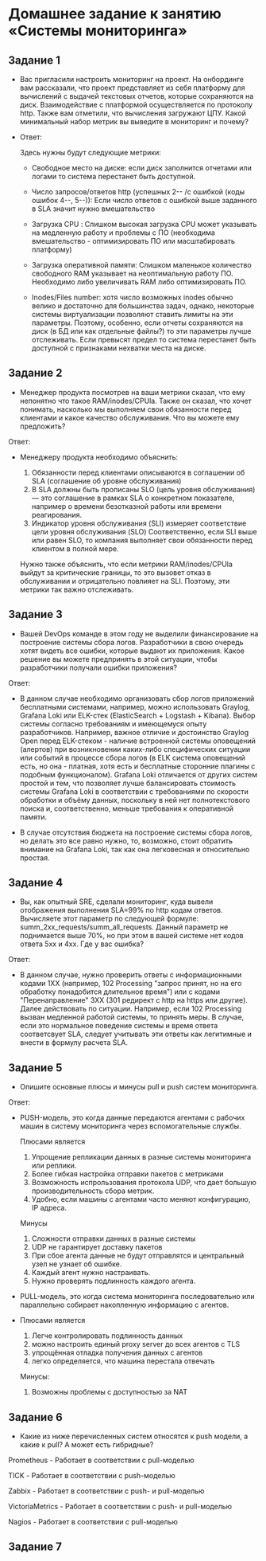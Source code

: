 # Домашнее задание к занятию «Системы мониторинга»

## Задание 1

* Вас пригласили настроить мониторинг на проект. На онбординге вам рассказали, что проект представляет из себя платформу для вычислений с выдачей текстовых отчетов, которые      сохраняются на диск. Взаимодействие с платформой осуществляется по протоколу http. Также вам отметили, что вычисления загружают ЦПУ. Какой минимальный набор метрик вы выведите в мониторинг и почему?

* Ответ:
  
  Здесь нужны будут следующие метрики:

  - Свободное место на диске:   если диск заполнится отчетами или логами то система перестанет быть доступной.
  
  - Число запросов/ответов http (успешных 2-- /с ошибкой (коды ошибок 4--, 5--)):   Если число ответов с ошибкой выше заданного в SLA значит нужно вмешательство

  - Загрузка CPU :   Слишком высокая загрузка CPU может указывать на медленную работу и проблемы с ПО (необходима вмешательство - оптимизировать ПО или масштабировать платформу)
  
  - Загрузка оперативной памяти: Слишком маленькое количество свободного RAM указывает на неоптимальную работу ПО. Необходимо либо увеличивать RAM либо оптимизировать ПО.

  - Inodes/Files number: хотя число возможных inodes обычно велико и достаточно для большинства задач, однако, некоторые системы виртуализации позволяют ставить лимиты
    на эти параметры. Поэтому, особенно, если отчеты сохраняются на диск (в БД или как отдельные файлы?) то эти параметры лучше отслеживать. Если превысят предел то система перестанет быть доступной с признаками нехватки места на диске.
  
## Задание 2

* Менеджер продукта посмотрев на ваши метрики сказал, что ему непонятно что такое RAM/inodes/CPUla. Также он сказал, что хочет понимать, насколько мы выполняем свои обязанности перед клиентами и какое качество обслуживания. Что вы можете ему предложить?

Ответ:
  
- Менеджеру продукта необходимо объяснить:
  1. Обязанности перед клиентами описываются в соглашении об SLA (соглашение об уровне обслуживания)
  2. В SLA должны быть прописаны SLO (цель уровня обслуживания) — это соглашение в рамках SLA о конкретном показателе, например о времени безотказной работы или времени реагирования.
  3. Индикатор уровня обслуживания (SLI) измеряет соответствие цели уровня обслуживания (SLO)
   Соответственно, если SLI выше или равен SLO, то компания выполняет свои обязанности перед клиентом в полной мере.

  Нужно также объяснить, что если метрики RAM/inodes/CPUla выйдут за критические границы, то это вызовет отказ в обслуживании
  и отрицательно повлияет на SLI. Поэтому, эти метрики так важно отслеживать.

## Задание 3

* Вашей DevOps команде в этом году не выделили финансирование на построение системы сбора логов. Разработчики в свою очередь хотят видеть все ошибки, которые выдают их приложения. Какое решение вы можете предпринять в этой ситуации, чтобы разработчики получали ошибки приложения?

Ответ:

- В данном случае необходимо организовать сбор логов приложений бесплатными системами, например, можно использовать Graylog, Grafana Loki или ELK-стек (ElasticSearch + Logstash + Kibana).
Выбор системы согласно требованиям и имеющемуся опыту разработчиков. Например, важное отличие и достоинство Graylog Open перед ELK-стеком - наличие встроенной системы оповещений (алертов) при возникновении каких-либо специфических ситуации или событий в процессе сбора логов (в ELK система оповещений есть, но она - платная, хотя есть и бесплатные сторонние плагины с подобным функционалом). Grafana Loki отличается от других систем простой и тем, что позволяет лучше балансировать стоимость системы Grafana Loki в соответствии с требованиями по скорости обработки и объёму данных, поскольку в ней нет полнотекстового поиска и, соответственно, меньше требования к оперативной памяти.

- В случае отсутствия бюджета на построение системы сбора логов, но делать это все равно нужно, то, возможно, стоит обратить внимание
  на Grafana Loki, так как она легковесная и относительно простая.

## Задание 4

* Вы, как опытный SRE, сделали мониторинг, куда вывели отображения выполнения SLA=99% по http кодам ответов. Вычисляете этот параметр по следующей формуле: summ_2xx_requests/summ_all_requests. Данный параметр не поднимается выше 70%, но при этом в вашей системе нет кодов ответа 5xx и 4xx. Где у вас ошибка?

Ответ:

- В данном случае, нужно проверить ответы с информационными кодами 1XX (например, 102 Processing "запрос принят, но на его обработку понадобится длительное время") или с кодами "Перенаправление" 3ХX (301 редирект с http на https или другие).
  Далее действовать по ситуации. Например, если 102 Processing вызван медленной работой системы, то принять меры. В случае, если это нормальное поведение системы и время ответа соответсвует SLA, следует учитывать эти ответы как легитимные и внести в формулу расчета SLA.

## Задание 5

* Опишите основные плюсы и минусы pull и push систем мониторинга.

Ответ:

- PUSH-модель, это когда данные передаются агентами с рабочих машин в систему мониторинга через вспомогательные службы.
  
  Плюсами является 
  
  1. Упрощение репликации данных в разные системы мониторинга или реплики.
  2. Более гибкая настройка отправки пакетов с метриками
  3. Возможность испрользования протокола UDP, что дает большую производительность сбора метрик.
  4. Удобно, если машины с агентами часто меняют конфигурацию, IP адреса.
  
  Минусы
  
  1. Сложности отправки данных в разные системы
  2. UDP не гарантирует доставку пакетов
  3. При сбое агента данные не будут отправлятся и центральный узел не узнает об ошибке.
  4. Каждый агент нужно настраивать.
  5. Нужно проверять подлинность каждого агента.


- PULL-модель, это когда система мониторинга последовательно или параллельно собирает накопленную информацию с агентов.
- 
  Плюсами является

  1. Легче контролировать подлинность данных
  2. можно настроить единый proxy server до всех агентов с TLS
  3. упрощённая отладка получения данных с агентов
  4. легко определяется, что машина перестала отвечать

  Минусы:
  
  1. Возможны проблемы с доступностью за NAT

## Задание 6

* Какие из ниже перечисленных систем относятся к push модели, а какие к pull? А может есть гибридные?

Prometheus       - Работает в соответствии с  pull-моделью

TICK             - Работает в соответствии с  push-моделью

Zabbix           - Работает в соответствии с push- и pull-моделью

VictoriaMetrics  - Работает в соответствии с push- и pull-моделью

Nagios           - Работает в соответствии с  pull-моделью


## Задание 7






  



